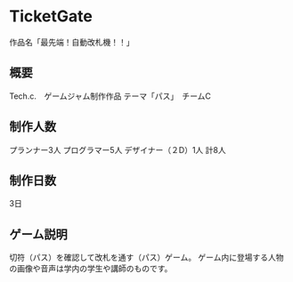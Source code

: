 # TicketGate
作品名「最先端！自動改札機！！」

## 概要
Tech.c.　ゲームジャム制作作品  テーマ「パス」　チームC

## 制作人数
プランナー3人
プログラマー5人
デザイナー（２D）1人
計8人

## 制作日数
3日

## ゲーム説明
切符（パス）を確認して改札を通す（パス）ゲーム。
ゲーム内に登場する人物の画像や音声は学内の学生や講師のものです。
